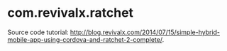 com.revivalx.ratchet
====================

Source code tutorial: http://blog.revivalx.com/2014/07/15/simple-hybrid-mobile-app-using-cordova-and-ratchet-2-complete/.
